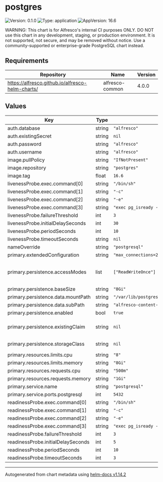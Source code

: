 # postgres

![Version: 0.1.0](https://img.shields.io/badge/Version-0.1.0-informational?style=flat-square) ![Type: application](https://img.shields.io/badge/Type-application-informational?style=flat-square) ![AppVersion: 16.6](https://img.shields.io/badge/AppVersion-16.6-informational?style=flat-square)

WARNING: This chart is for Alfresco's internal CI purposes ONLY.
DO NOT use this chart in any development, staging, or production environment.
It is not supported, not secure, and may be removed without notice.
Use a community-supported or enterprise-grade PostgreSQL chart instead.

## Requirements

| Repository | Name | Version |
|------------|------|---------|
| https://alfresco.github.io/alfresco-helm-charts/ | alfresco-common | 4.0.0 |

## Values

| Key | Type | Default | Description |
|-----|------|---------|-------------|
| auth.database | string | `"alfresco"` |  |
| auth.existingSecret | string | `nil` |  |
| auth.password | string | `"alfresco"` |  |
| auth.username | string | `"alfresco"` |  |
| image.pullPolicy | string | `"IfNotPresent"` |  |
| image.repository | string | `"postgres"` |  |
| image.tag | float | `16.6` |  |
| livenessProbe.exec.command[0] | string | `"/bin/sh"` |  |
| livenessProbe.exec.command[1] | string | `"-c"` |  |
| livenessProbe.exec.command[2] | string | `"-e"` |  |
| livenessProbe.exec.command[3] | string | `"exec pg_isready -d $POSTGRES_DB -U $POSTGRES_USER"` |  |
| livenessProbe.failureThreshold | int | `3` |  |
| livenessProbe.initialDelaySeconds | int | `30` |  |
| livenessProbe.periodSeconds | int | `10` |  |
| livenessProbe.timeoutSeconds | string | `nil` |  |
| nameOverride | string | `"postgresql"` |  |
| primary.extendedConfiguration | string | `"max_connections=250\nshared_buffers=512MB\neffective_cache_size=2GB\nwal_level=minimal\nmax_wal_senders=0\nmax_replication_slots=0\nlog_min_messages=LOG\n"` |  |
| primary.persistence.accessModes | list | `["ReadWriteOnce"]` | defines type of access required by the persistent volume [Access_Modes] (https://kubernetes.io/docs/concepts/storage/persistent-volumes/#access-modes) |
| primary.persistence.baseSize | string | `"8Gi"` |  |
| primary.persistence.data.mountPath | string | `"/var/lib/postgresql/data"` |  |
| primary.persistence.data.subPath | string | `"alfresco-content-services/database-data"` |  |
| primary.persistence.enabled | bool | `true` |  |
| primary.persistence.existingClaim | string | `nil` | provide an existing persistent volume claim name to persist SQL data Make sure the root folder has the appropriate permissions/ownership set. |
| primary.persistence.storageClass | string | `nil` | set the storageClass to use for dynamic provisioning. setting it to null means "default storageClass". |
| primary.resources.limits.cpu | string | `"8"` |  |
| primary.resources.limits.memory | string | `"8Gi"` |  |
| primary.resources.requests.cpu | string | `"500m"` |  |
| primary.resources.requests.memory | string | `"1Gi"` |  |
| primary.service.name | string | `"postgresql"` | used for naming pvc |
| primary.service.ports.postgresql | int | `5432` |  |
| readinessProbe.exec.command[0] | string | `"/bin/sh"` |  |
| readinessProbe.exec.command[1] | string | `"-c"` |  |
| readinessProbe.exec.command[2] | string | `"-e"` |  |
| readinessProbe.exec.command[3] | string | `"exec pg_isready -d $POSTGRES_DB -U $POSTGRES_USER"` |  |
| readinessProbe.failureThreshold | int | `3` |  |
| readinessProbe.initialDelaySeconds | int | `5` |  |
| readinessProbe.periodSeconds | int | `10` |  |
| readinessProbe.timeoutSeconds | int | `3` |  |

----------------------------------------------
Autogenerated from chart metadata using [helm-docs v1.14.2](https://github.com/norwoodj/helm-docs/releases/v1.14.2)
